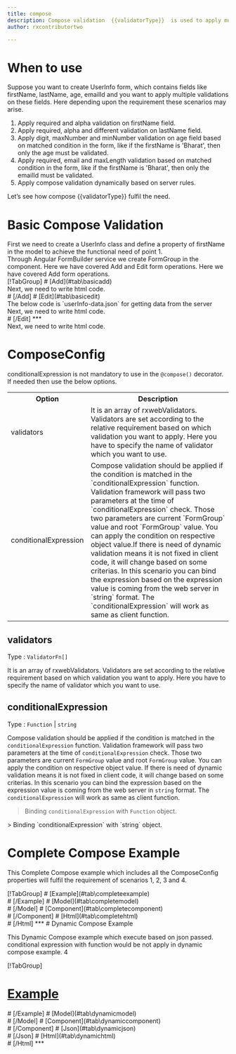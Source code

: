 ```yaml
---
title: compose
description: Compose validation  {{validatorType}}  is used to apply multiple validations on a particular field.
author: rxcontributortwo

---
```

# When to use
Suppose you want to create UserInfo form, which contains fields like firstName, lastName, age, emailId and you want to apply multiple validations on these fields. Here depending upon the requirement these scenarios may arise.
<ol>
    <li>Apply required and alpha validation on firstName field.</li>
    <li>Apply required, alpha and different validation on lastName field.</li>
    <li>Apply digit, maxNumber and minNumber validation on age field based on matched condition in the form, like if the firstName is 'Bharat', then only the age must be validated.</li>
    <li>Apply required, email and maxLength validation based on matched condition in the form, like if the firstName is 'Bharat', then only the emailId must be validated.</li>
    <data-scope scope="['decorator','validator']">
    <li>Apply compose validation dynamically based on server rules.</li>
    </data-scope>
</ol>

Let’s see how compose  {{validatorType}}  fulfil the need.

# Basic Compose Validation
<data-scope scope="['decorator']">
First we need to create a UserInfo class and define a property of firstName in the model to achieve the functional need of point 1.
<div component="app-code" key="compose-add-model"></div> 
</data-scope>
Through Angular FormBuilder service we create FormGroup in the component.
<data-scope scope="['decorator']">
Here we have covered Add and Edit form operations. 
</data-scope>

<data-scope scope="['validator','template-driven']">
Here we have covered Add form operations. 
</data-scope>

<data-scope scope="['decorator']">
<div component="app-tabs" key="basic-operations"></div>
[!TabGroup]
# [Add](#tab\basicadd)
<div component="app-code" key="compose-add-component"></div> 
Next, we need to write html code.
<div component="app-code" key="compose-add-html"></div> 
<div component="app-example-runner" ref-component="app-compose-add"></div>
# [/Add]
# [Edit](#tab\basicedit)
<div component="app-code" key="compose-edit-component"></div> 
The below code is `userInfo-data.json` for getting data from the server
<div component="app-code" key="compose-edit-json"></div> 
Next, we need to write html code.
<div component="app-code" key="compose-edit-html"></div> 
<div component="app-example-runner" ref-component="app-compose-edit"></div>
# [/Edit]
***
</data-scope>

<data-scope scope="['validator','template-driven']">
<div component="app-code" key="compose-add-component"></div> 
Next, we need to write html code.
<div component="app-code" key="compose-add-html"></div> 
<div component="app-example-runner" ref-component="app-compose-add"></div>
</data-scope>

# ComposeConfig
conditionalExpression is not mandatory to use in the `@compose()` decorator. If needed then use the below options.

<table class="table table-bordered table-striped">
<tr><th>Option</th><th>Description</th></tr>
<tr><td><a (click)='scrollTo("#validators")' title="validators">validators</a></td><td>It is an array of rxwebValidators. Validators are set according to the relative requirement based on which validation you want to apply. Here you have to specify the name of validator which you want to use.</td></tr>
<tr><td><a  (click)='scrollTo("#conditionalExpression")' title="conditionalExpression">conditionalExpression</a></td><td>Compose validation should be applied if the condition is matched in the `conditionalExpression` function. Validation framework will pass two parameters at the time of `conditionalExpression` check. Those two parameters are current `FormGroup` value and root `FormGroup` value. You can apply the condition on respective object value.If there is need of dynamic validation means it is not fixed in client code, it will change based on some criterias. In this scenario you can bind the expression based on the expression value is coming from the web server in `string` format. The `conditionalExpression` will work as same as client function.</td></tr>
</table>

## validators
Type :  `ValidatorFn[]`

It is an array of rxwebValidators. Validators are set according to the relative requirement based on which validation you want to apply. Here you have to specify the name of validator which you want to use.

<div component="app-code" key="compose-validatorsExample-model"></div> 
<div component="app-example-runner" ref-component="app-compose-validators" title="Compose decorators with validators" key="validators"></div>

## conditionalExpression 
Type :  `Function`  |  `string` 

Compose validation should be applied if the condition is matched in the `conditionalExpression` function. Validation framework will pass two parameters at the time of `conditionalExpression` check. Those two parameters are current `FormGroup` value and root `FormGroup` value. You can apply the condition on respective object value.
If there is need of dynamic validation means it is not fixed in client code, it will change based on some criterias. In this scenario you can bind the expression based on the expression value is coming from the web server in `string` format. The `conditionalExpression` will work as same as client function.

> Binding `conditionalExpression` with `Function` object. 
<div component="app-code" key="compose-conditionalExpressionExampleFunction-model"></div> 
> Binding `conditionalExpression` with `string` object. 
<div component="app-code" key="compose-conditionalExpressionExampleString-model"></div> 

<div component="app-example-runner" ref-component="app-compose-conditionalExpression" title="alpha decorators with conditionalExpression" key="conditionalExpression"></div>

# Complete Compose Example

This Complete Compose example which includes all the ComposeConfig properties will fulfil the requirement of scenarios 1, 2, 3 and 4.

<div component="app-tabs" key="complete"></div>
[!TabGroup]
# [Example](#tab\completeexample)
<div component="app-example-runner" ref-component="app-compose-complete"></div>
# [/Example]
<data-scope scope="['decorator']">
# [Model](#tab\completemodel)
<div component="app-code" key="compose-complete-model"></div> 
# [/Model]
</data-scope>
# [Component](#tab\completecomponent)
<div component="app-code" key="compose-complete-component"></div> 
# [/Component]
# [Html](#tab\completehtml)
<div component="app-code" key="compose-complete-html"></div> 
# [/Html]
***

<data-scope scope="['decorator','validator']">
# Dynamic Compose Example

This Dynamic Compose example which execute based on json passed. conditional expression with function would be not apply in dynamic compose example. 
4
<div component="app-tabs" key="dynamic"></div>

[!TabGroup]
# [Example](#tab\dynamicexample)
<div component="app-example-runner" ref-component="app-compose-dynamic"></div>
# [/Example]
<data-scope scope="['decorator']">
# [Model](#tab\dynamicmodel)
<div component="app-code" key="compose-dynamic-model"></div>
# [/Model]
</data-scope>
# [Component](#tab\dynamiccomponent)
<div component="app-code" key="compose-dynamic-component"></div>
# [/Component]
# [Json](#tab\dynamicjson)
<div component="app-code" key="compose-dynamic-json"></div>
# [/Json]
# [Html](#tab\dynamichtml)
<div component="app-code" key="compose-dynamic-html"></div> 
# [/Html]
***
</data-scope>
